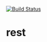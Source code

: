 [![Build Status](https://app.travis-ci.com/dvamedveda/rest.svg?branch=master)](https://app.travis-ci.com/dvamedveda/rest)

# rest